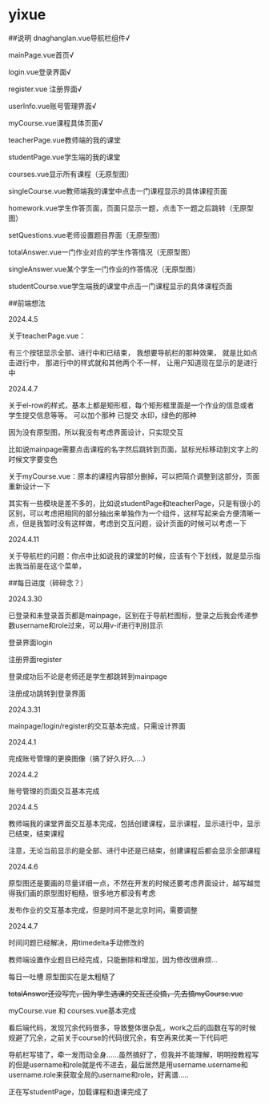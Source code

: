 # yixue

##说明
dnaghanglan.vue导航栏组件√

mainPage.vue首页√

login.vue登录界面√

register.vue 注册界面√

userInfo.vue账号管理界面√

myCourse.vue课程具体页面√

teacherPage.vue教师端的我的课堂

studentPage.vue学生端的我的课堂

courses.vue显示所有课程（无原型图）

singleCourse.vue教师端我的课堂中点击一门课程显示的具体课程页面

homework.vue学生作答页面，页面只显示一题，点击下一题之后跳转（无原型图）

setQuestions.vue老师设置题目界面（无原型图）

totalAnswer.vue一门作业对应的学生作答情况（无原型图）

singleAnswer.vue某个学生一门作业的作答情况（无原型图）

studentCourse.vue学生端我的课堂中点击一门课程显示的具体课程页面


##前端想法

2024.4.5

关于teacherPage.vue：

有三个按钮显示全部、进行中和已结束，
我想要导航栏的那种效果，
就是比如点击进行中，
那进行中的样式就和其他两个不一样，
让用户知道现在显示的是进行中

2024.4.7

关于el-row的样式，基本上都是矩形框，每个矩形框里面是一个作业的信息或者学生提交信息等等。
可以加个那种 已提交 水印，绿色的那种

因为没有原型图，所以我没有考虑界面设计，只实现交互

比如说mainpage需要点击课程的名字然后跳转到页面，鼠标光标移动到文字上的时候文字要变色

关于myCourse.vue：原本的课程内容部分删掉，可以把简介调整到这部分，页面重新设计一下

其实有一些模块是差不多的，比如说studentPage和teacherPage，只是有很小的区别，可以考虑把相同的部分抽出来单独作为一个组件，这样写起来会方便清晰一点，但是我暂时没有这样做，考虑到交互问题，设计页面的时候可以考虑一下

2024.4.11

关于导航栏的问题：你点中比如说我的课堂的时候，应该有个下划线，就是显示指出我当前是在这个菜单，

##每日进度（碎碎念？）

2024.3.30

已登录和未登录首页都是mainpage，区别在于导航栏图标，登录之后我会传递参数username和role过来，可以用v-if进行判别显示

登录界面login

注册界面register

登录成功后不论是老师还是学生都跳转到mainpage

注册成功跳转到登录界面

2024.3.31

mainpage/login/register的交互基本完成，只需设计界面

2024.4.1

完成账号管理的更换图像（搞了好久好久....）

2024.4.2

账号管理的页面交互基本完成

2024.4.5

教师端我的课堂界面交互基本完成，包括创建课程，显示课程，显示进行中，显示已结束，结束课程

注意，无论当前显示的是全部、进行中还是已结束，创建课程后都会显示全部课程

2024.4.6

原型图还是要画的尽量详细一点，不然在开发的时候还要考虑界面设计，越写越觉得我们画的原型图好粗糙，很多地方都没有考虑

发布作业的交互基本完成，但是时间不是北京时间，需要调整

2024.4.7

时间问题已经解决，用timedelta手动修改的

教师端设置作业题目已经完成，只能删除和增加，因为修改很麻烦...

每日一吐槽 原型图实在是太粗糙了

~~totalAnswer还没写完，因为学生选课的交互还没搞，先去搞myCourse.vue~~

myCourse.vue 和 courses.vue基本完成

看后端代码，发现冗余代码很多，导致整体很杂乱，work之后的函数在写的时候规避了冗余，之前关于course的代码很冗余，有空再来优美一下代码吧

导航栏写错了，牵一发而动全身......虽然搞好了，但我并不能理解，明明按教程写的但是username和role就是传不进去，最后居然是用username.username和username.role来获取全局的username和role，好离谱.....

正在写studentPage，加载课程和退课完成了

